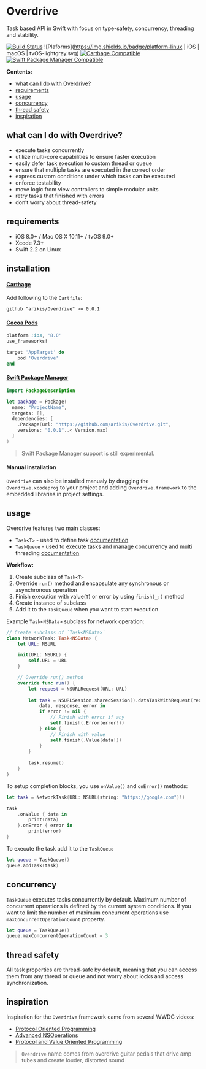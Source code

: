 # Overdrive
Task based API in Swift with focus on type-safety, concurrency, threading and stability.

[![Build Status](https://travis-ci.org/arikis/Overdrive.svg?branch=master)](https://travis-ci.org/arikis/Overdrive)
![Plaforms](https://img.shields.io/badge/platform-linux | iOS | macOS | tvOS-lightgray.svg)
[![Carthage Compatible](https://img.shields.io/badge/Carthage-compatible-4BC51D.svg?style=flat)](https://github.com/Carthage/Carthage)
[![Swift Package Manager Compatible](https://img.shields.io/badge/Swift%20Package%20Manager-Compatible-brightgreen.svg)](https://github.com/apple/swift-package-manager)

**Contents:**

* [what can I do with Overdrive?](#what-can-i-do-with-overdrive)
* [requirements](#requirements)
* [usage](#usage)
* [concurrency](#concurrency)
* [thread safety](#thread-safety)
* [inspiration](#inspiration)

## what can I do with Overdrive?

* execute tasks concurrently 
* utilize multi-core capabilities to ensure faster execution
* easily defer task execution to custom thread or queue
* ensure that multiple tasks are executed in the correct order
* express custom conditions under which tasks can be executed
* enforce testability
* move logic from view controllers to simple modular units
* retry tasks that finished with errors
* don’t worry about thread-safety

## requirements

- iOS 8.0+ / Mac OS X 10.11+ / tvOS 9.0+ 
- Xcode 7.3+
- Swift 2.2 on Linux

## installation

#### [Carthage](https://github.com/Carthage/Carthage)
Add following to the `Cartfile`:

```shell
github "arikis/Overdrive" >= 0.0.1
```

#### [Cocoa Pods](https://github.com/CocoaPods/CocoaPods)

```ruby
platform :ios, '8.0'
use_frameworks!

target 'AppTarget' do
    pod 'Overdrive'
end
```

#### [Swift Package Manager](https://github.com/apple/swift-package-manager)

```swift
import PackageDescription

let package = Package(
  name: "ProjectName",
  targets: [],
  dependencies: [
    .Package(url: "https://github.com/arikis/Overdrive.git", 
    versions: "0.0.1"..< Version.max)
  ]
)
```

> Swift Package Manager support is still experimental.

#### Manual installation
`Overdrive` can also be installed manualy by dragging the `Overdrive.xcodeproj` to your project and adding `Overdrive.framework` to the embedded libraries in project settings.

## usage

Overdrive features two main classes:

- `Task<T>` - used to define task [documentation](https://arikis.github.io/Overdrive/latest/Classes/Task.html)
- `TaskQueue` - used to execute tasks and manage concurrency and multi threading [documentation](https://arikis.github.io/Overdrive/latest/Classes/TaskQueue.html)

**Workflow:**

1. Create subclass of `Task<T>`
2. Override `run()` method and encapsulate any synchronous or asynchronous operation
3. Finish execution with value(`T`) or error by using `finish(_:)` method
4. Create instance of subclass
5. Add it to the `TaskQueue` when you want to start execution

Example `Task<NSData>` subclass for network operation:

```swift
// Create subclass of `Task<NSData>`
class NetworkTask: Task<NSData> {
	let URL: NSURL

	init(URL: NSURL) {
	    self.URL = URL
	}

	// Override run() method
	override func run() {
	    let request = NSURLRequest(URL: URL)
	    
	    let task = NSURLSession.sharedSession().dataTaskWithRequest(request) {
	        data, response, error in
	        if error != nil {
	        	// Finish with error if any
	            self.finish(.Error(error!))
	        } else {
	        	// Finish with value
	            self.finish(.Value(data!))
	        }
	    }
	    
	    task.resume()
	}
}
```

To setup completion blocks, you use `onValue()` and `onError()` methods:

```swift
let task = NetworkTask(URL: NSURL(string: "https://google.com")!)

task
    .onValue { data in
    	print(data)
    }.onError { error in
        print(error)
}
```

To execute the task add it to the `TaskQueue`

```swift
let queue = TaskQueue()
queue.addTask(task)
```

## concurrency

`TaskQueue` executes tasks concurrently by default. Maximum number of concurrent
operations is defined by the current system conditions. If you want to limit the
number of maximum concurrent operations use `maxConcurrentOperationCount` property.

```swift
let queue = TaskQueue()
queue.maxConcurrentOperationCount = 3
```

## thread safety

All task properties are thread-safe by default, meaning that you can access them
from any thread or queue and not worry about locks and access synchronization.

## inspiration

Inspiration for the `Overdrive` framework came from several WWDC videos:

* [Protocol Oriented Programming](https://developer.apple.com/videos/play/wwdc2015/408/)
* [Advanced NSOperations](https://developer.apple.com/videos/play/wwdc2015/226/)
* [Protocol and Value Oriented Programming](https://developer.apple.com/videos/play/wwdc2016/419/)

> `Overdrive` name comes from overdrive guitar pedals that drive amp tubes and create
louder, distorted sound
